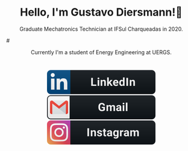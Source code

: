 <h1 align="center"> Hello, I'm Gustavo Diersmann!👋</h1>

<p align="center">Graduate Mechatronics Technician at IFSul Charqueadas in 2020.</p> 
# <p align="center">Currently I'm a student of Energy Engineering at UERGS.</p>

<h1 align="center"></h1>

<div align="center">
  <a href="https://www.linkedin.com/in/gustavo-diersmann/">
    <img src="linkedin.svg" alt="linkedin">
  </a>
  
  <a href="mailto:gustavodier21@gmail.com">
    <img src="gmail.svg" alt="gmail">
  </a>

  <a href="https://www.instagram.com/gustavodiersmann/">
    <img src="instagram.svg" alt="instagram">
  </a>
</div>
